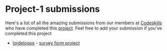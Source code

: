 # Project-1 submissions

Here's a list of all the amazing submissions from our members at [Codeskills](https://codeskills.dev) who have completed this [project](https://github.com/codeskills-dev/bootcamp-starter/tree/master/projects/project-1). Feel free to add your submission if you've completed this project

<!-- FORMAT -->
<!--
- [your-username](https://github.com/your-username) - [project-name](https://github.com/your-username/your-repo-name/tree/your-project-branch)
 -->
<!-- CONTRIBUTORS -->

- [lordelogos](https://github.com/lordelogos) - [survey form project](https://github.com/lordelogos/bootcamp-starter/tree/project-1)
